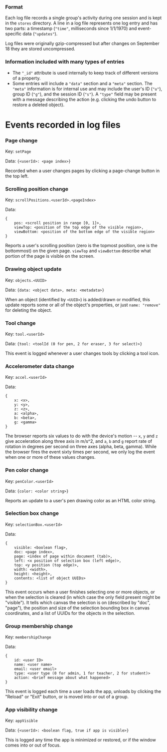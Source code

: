 ### Format

Each log file records a single group's activity during one session and
is kept in the `stores` directory. A line in a log file represents one log entry and
has two parts: a timestamp (`"time"`, milliseconds since 1/1/1970) and event-specific data (`"updates"`).

Log files were originally gzip-compressed but after changes on September 18 they are stored uncompressed.

### Information included with many types of entries

-   The `"_id"` attribute is used internally to keep track of different versions of a property.
-   Some entries will include 
    a `"data"` section and a `"meta"` section. The `"meta"` information is for internal use and may include the
    user's ID (`"u"`), group ID (`"g"`), and the session ID (`"s"`). A `"type"` field may be present with a message describing the action (e.g. clicking the undo button to restore a deleted object).


# Events recorded in log files

### Page change

Key: `setPage`

Data: `{<userId>: <page index>}`

Recorded when a user changes pages by clicking a page-change button in the top left.


### Scrolling position change

Key: `scrollPositions.<userId>.<pageIndex>`

Data: 
```
{
    pos: <scroll position in range [0, 1]>,
    viewTop: <position of the top edge of the visible region>,
    viewBottom: <position of the bottom edge of the visible region>
}
```    

Reports a user's scrolling position (zero is the topmost position, one is the 
bottommost) on the given page. `viewTop` and `viewBottom` describe what
portion of the page is visible on the screen.


### Drawing object update

Key: `objects.<UUID>`

Data: `{data: <object data>, meta: <metadata>}`

When an object (identified by `<UUID>`) is added/drawn or modified,
this update reports some or all of the object's properties, or just
`name: "remove"` for deleting the object.


### Tool change

Key: `tool.<userId>`

Data: `{tool: <toolId (0 for pen, 2 for eraser, 3 for select)>}`

This event is logged whenever a user changes tools by clicking a tool icon. 


### Accelerometer data change

Key: `accel.<userId>`

Data: 
```
{
    x: <x>,
    y: <y>,
    z: <z>,
    a: <alpha>,
    b: <beta>,
    g: <gamma>
}
```

The browser reports six values to do with the device's motion -- `x`, `y` and
`z` give acceleration along three axis in m/s^2, and `a`, `b` and `g` report
rate of rotation in degrees per second on three axes (alpha, beta, gamma). While
the browser fires the event sixty times per second, we only log the event when one
or more of these values changes.


### Pen color change

Key: `penColor.<userId>`

Data: `{color: <color string>}`

Reports an update to a user's pen drawing color as an HTML color string.


### Selection box change

Key: `selectionBox.<userId>`

Data:
```
{
    visible: <boolean flag>,
    doc: <page index>,
    page: <index of page within document (tab)>,
    left: <x position of selection box (left edge)>,
    top: <y position (top edge)>,
    width: <width>,
    height: <height>,
    contents: <list of object UUIDs>
}
```

This event occurs when a user finishes selecting one or more objects, or when
the selection is cleared (in which case the only field present might be
"visible"). It tells which canvas the selection is on (described by 
"doc", "page"), the position and size of the selection bounding box in canvas
coordinates, and a list of UUIDs for the objects in the selection.


### Group membership change

Key: `membershipChange`

Data:
```
{
    id: <user ID>
    name: <user name>
    email: <user email>
    type: <user type (0 for admin, 1 for teacher, 2 for student)>
    action: <brief message about what happened>
}
```

This event is logged each time a user loads the app, unloads by clicking the 
"Reload" or "Exit" button, or is moved into or out of a group.


### App visibility change

Key: `appVisible`

Data: `{<userId>: <boolean flag, true if app is visible>}`

This is logged any time the app is minimized or restored, or if the window
comes into or out of focus. 


